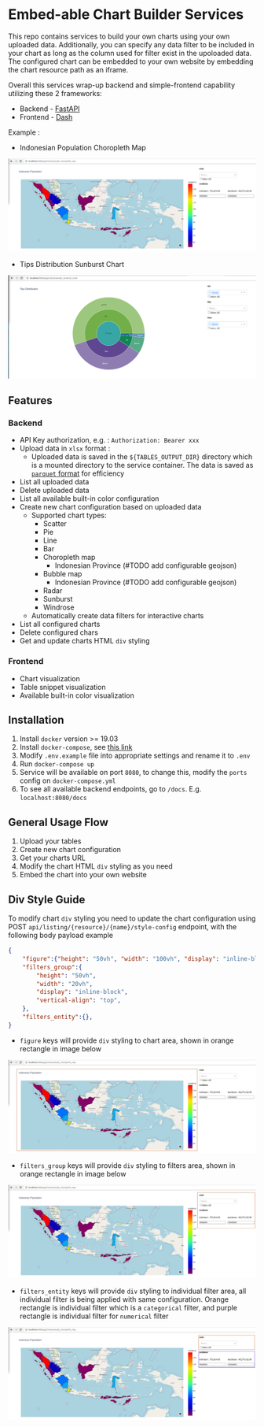 # Embed-able Chart Builder Services

This repo contains services to build your own charts using your own
uploaded data. Additionally, you can specify any data filter to be
included in your chart as long as the column used for filter exist in
the upoloaded data. The configured chart can be embedded to your own website
by embedding the chart resource path as an iframe.

Overall this services wrap-up backend and simple-frontend
capability utilizing these 2 frameworks:

- Backend - [FastAPI](https://fastapi.tiangolo.com/)
- Frontend - [Dash](https://plotly.com/dash/)

Example :

- Indonesian Population Choropleth Map

![Choropleth Map](examples/images/example_choropleth_map.png)

- Tips Distribution Sunburst Chart

![Sunburst Chart](examples/images/example_sunburst_chart.png)

## Features

### Backend

- API Key authorization, e.g. : `Authorization: Bearer xxx`
- Upload data in `xlsx` format :
  - Uploaded data is saved in the `${TABLES_OUTPUT_DIR}` directory which
    is a mounted directory to the service container. The data is saved
    as [`parquet` format](https://parquet.apache.org/documentation/latest/)
    for efficiency
- List all uploaded data
- Delete uploaded data
- List all available built-in color configuration
- Create new chart configuration based on uploaded data
  - Supported chart types:
    - Scatter
    - Pie
    - Line
    - Bar
    - Choropleth map
      - Indonesian Province (#TODO add configurable geojson)
    - Bubble map
      - Indonesian Province (#TODO add configurable geojson)
    - Radar
    - Sunburst
    - Windrose
  - Automatically create data filters for interactive charts
- List all configured charts
- Delete configured chars
- Get and update charts HTML `div` styling

### Frontend

- Chart visualization
- Table snippet visualization
- Available built-in color visualization

## Installation

1. Install `docker` version >= 19.03
2. Install `docker-compose`, see
    [this link](https://docs.docker.com/compose/install/)
3. Modify `.env.example` file into appropriate settings and rename it
    to `.env`
4. Run `docker-compose up`
5. Service will be available on port `8080`, to change this, modify the
    `ports` config on `docker-compose.yml`
6. To see all available backend endpoints, go to `/docs`. E.g.
    `localhost:8080/docs`

## General Usage Flow

1. Upload your tables
2. Create new chart configuration
3. Get your charts URL
4. Modify the chart HTML `div` styling as you need
5. Embed the chart into your own website

## Div Style Guide

To modify chart `div` styling you need to update the chart configuration
using POST `api/listing/{resource}/{name}/style-config` endpoint, with the
following body payload example

```json
{
    "figure":{"height": "50vh", "width": "100vh", "display": "inline-block"},
    "filters_group":{
        "height": "50vh",
        "width": "20vh",
        "display": "inline-block",
        "vertical-align": "top",
    },
    "filters_entity":{},
}
```

- `figure` keys will provide `div` styling to chart area, shown in orange
    rectangle in image below

![`figure` style area](examples/images/figure.jpg)

- `filters_group` keys will provide `div` styling to filters area, shown in orange
    rectangle in image below

![`filters_group` style area](examples/images/filters_group.jpg)

- `filters_entity` keys will provide `div` styling to individual filter area,
    all individual filter is being applied with same configuration. Orange
    rectangle is individual filter which is a `categorical` filter, and purple
    rectangle is individual filter for `numerical` filter

![`filters_entity` style area](examples/images/filters_entity.jpg)

